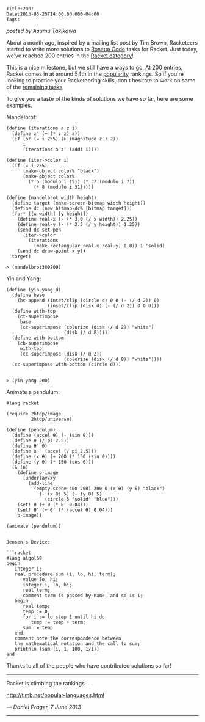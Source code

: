 
    Title:200!
    Date:2013-03-25T14:00:00.000-04:00
    Tags:

*posted by Asumu Takikawa*

About a month ago, inspired by a mailing list post by Tim Brown, Racketeers started to write more solutions to [Rosetta Code](http://rosettacode.org/wiki/Rosetta_Code) tasks for Racket. Just today, we've reached 200 entries in the [Racket category](http://rosettacode.org/wiki/Category:Racket)!

This is a nice milestone, but we still have a ways to go. At 200 entries, Racket comes in at around 54th in the [popularity](http://rosettacode.org/wiki/RC_POP.OUT) rankings. So if you're looking to practice your Racketeering skills, don't hesitate to work on some of the [remaining tasks](http://rosettacode.org/wiki/Reports:Tasks_not_implemented_in_Racket).

To give you a taste of the kinds of solutions we have so far, here are some examples.

Mandelbrot:

```racket
(define (iterations a z i)
  (define z′ (+ (* z z) a))
  (if (or (= i 255) (> (magnitude z′) 2))
      i
      (iterations a z′ (add1 i))))
 
(define (iter->color i)
  (if (= i 255)
      (make-object color% "black")
      (make-object color% 
        (* 5 (modulo i 15)) (* 32 (modulo i 7)) 
          (* 8 (modulo i 31)))))
 
(define (mandelbrot width height)
  (define target (make-screen-bitmap width height))
  (define dc (new bitmap-dc% [bitmap target]))
  (for* ([x width] [y height])
    (define real-x (- (* 3.0 (/ x width)) 2.25))
    (define real-y (- (* 2.5 (/ y height)) 1.25))
    (send dc set-pen 
      (iter->color 
        (iterations 
          (make-rectangular real-x real-y) 0 0)) 1 'solid)
    (send dc draw-point x y))
  target)

> (mandelbrot300200)
```



Yin and Yang:

```racket
(define (yin-yang d)
  (define base
    (hc-append (inset/clip (circle d) 0 0 (- (/ d 2)) 0)
               (inset/clip (disk d) (- (/ d 2)) 0 0 0)))
  (define with-top
    (ct-superimpose
     base
     (cc-superimpose (colorize (disk (/ d 2)) "white")
                     (disk (/ d 8)))))
  (define with-bottom
    (cb-superimpose
     with-top
     (cc-superimpose (disk (/ d 2))
                     (colorize (disk (/ d 8)) "white"))))
  (cc-superimpose with-bottom (circle d)))
 

> (yin-yang 200)
```


Animate a pendulum:

```racket
#lang racket
 
(require 2htdp/image
         2htdp/universe)
 
(define (pendulum)
  (define (accel θ) (- (sin θ)))
  (define θ (/ pi 2.5))
  (define θ′ 0)
  (define θ′′ (accel (/ pi 2.5)))
  (define (x θ) (+ 200 (* 150 (sin θ))))
  (define (y θ) (* 150 (cos θ)))
  (λ (n)
    (define p-image 
      (underlay/xy 
        (add-line 
          (empty-scene 400 200) 200 0 (x θ) (y θ) "black")
            (- (x θ) 5) (- (y θ) 5) 
              (circle 5 "solid" "blue")))
    (set! θ (+ θ (* θ′ 0.04)))
    (set! θ′ (+ θ′ (* (accel θ) 0.04)))
    p-image))
 
(animate (pendulum))


Jensen's Device:

```racket
#lang algol60
begin
   integer i;
   real procedure sum (i, lo, hi, term);
      value lo, hi;
      integer i, lo, hi;
      real term;
      comment term is passed by-name, and so is i;
   begin
      real temp;
      temp := 0;
      for i := lo step 1 until hi do
         temp := temp + term;
      sum := temp
   end;
   comment note the correspondence between 
   the mathematical notation and the call to sum;
   printnln (sum (i, 1, 100, 1/i))
end
```

Thanks to all of the people who have contributed solutions so far!

<!-- more -->



* * *

Racket is climbing the rankings ...

http://timb.net/popular-languages.html

— *Daniel Prager, 7 June 2013*

* * *

